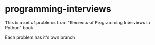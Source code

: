 # programming-interviews
This is a set of problems from "Elements of Programming Interviews in Python" book

Each problem has it's own branch